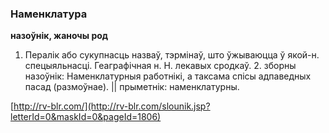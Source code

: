 ### Наменклатура
**назоўнік, жаночы род**

1. Пералік або сукупнасць назваў, тэрмінаў, што ўжываюцца ў якой-н. спецыяльнасці. Геаграфічная н. Н. лекавых сродкаў. 2. зборны назоўнік: Наменклатурныя работнікі, а таксама спісы адпаведных пасад (размоўнае). || прыметнік: наменклатурны.

<a rel="author">[http://rv-blr.com/](http://rv-blr.com/slounik.jsp?letterId=0&maskId=0&pageId=1806)</a>
